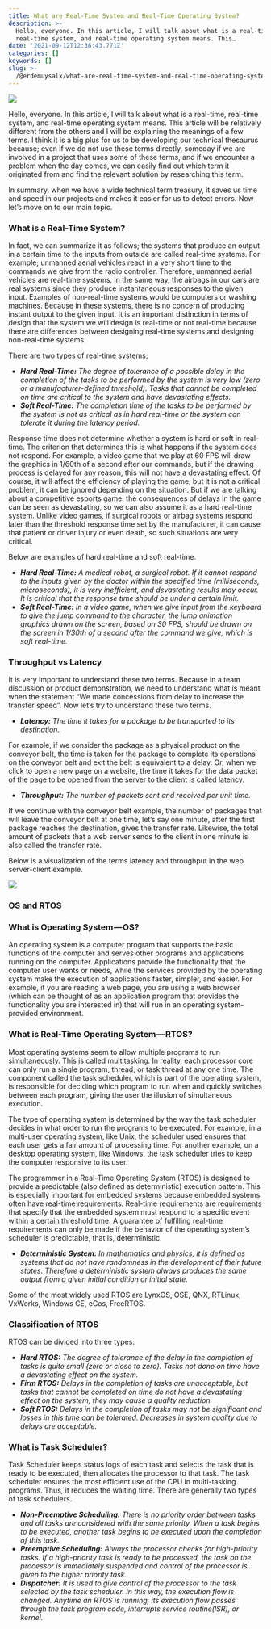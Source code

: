```yaml
---
title: What are Real-Time System and Real-Time Operating System?
description: >-
  Hello, everyone. In this article, I will talk about what is a real-time,
  real-time system, and real-time operating system means. This…
date: '2021-09-12T12:36:43.771Z'
categories: []
keywords: []
slug: >-
  /@erdemuysalx/what-are-real-time-system-and-real-time-operating-system-6cf2caf7042e
---
```


![](https://cdn-images-1.medium.com/max/800/1*wc2mgaPW9wianNSrXf951Q.jpeg)

Hello, everyone. In this article, I will talk about what is a real-time, real-time system, and real-time operating system means. This article will be relatively different from the others and I will be explaining the meanings of a few terms. I think it is a big plus for us to be developing our technical thesaurus because; even if we do not use these terms directly, someday if we are involved in a project that uses some of these terms, and if we encounter a problem when the day comes, we can easily find out which term it originated from and find the relevant solution by researching this term.

In summary, when we have a wide technical term treasury, it saves us time and speed in our projects and makes it easier for us to detect errors. Now let’s move on to our main topic.

### What is a Real-Time System?

In fact, we can summarize it as follows; the systems that produce an output in a certain time to the inputs from outside are called real-time systems. For example; unmanned aerial vehicles react in a very short time to the commands we give from the radio controller. Therefore, unmanned aerial vehicles are real-time systems, in the same way, the airbags in our cars are real systems since they produce instantaneous responses to the given input. Examples of non-real-time systems would be computers or washing machines. Because in these systems, there is no concern of producing instant output to the given input. It is an important distinction in terms of design that the system we will design is real-time or not real-time because there are differences between designing real-time systems and designing non-real-time systems.

There are two types of real-time systems;

*   **_Hard Real-Time:_** _The degree of tolerance of a possible delay in the completion of the tasks to be performed by the system is very low (zero or a manufacturer-defined threshold). Tasks that cannot be completed on time are critical to the system and have devastating effects._
*   **_Soft Real-Time:_** _The completion time of the tasks to be performed by the system is not as critical as in hard real-time or the system can tolerate it during the latency period._

Response time does not determine whether a system is hard or soft in real-time. The criterion that determines this is what happens if the system does not respond. For example, a video game that we play at 60 FPS will draw the graphics in 1/60th of a second after our commands, but if the drawing process is delayed for any reason, this will not have a devastating effect. Of course, it will affect the efficiency of playing the game, but it is not a critical problem, it can be ignored depending on the situation. But if we are talking about a competitive esports game, the consequences of delays in the game can be seen as devastating, so we can also assume it as a hard real-time system. Unlike video games, if surgical robots or airbag systems respond later than the threshold response time set by the manufacturer, it can cause that patient or driver injury or even death, so such situations are very critical.

Below are examples of hard real-time and soft real-time.

*   **_Hard Real-Time:_** _A medical robot, a surgical robot. If it cannot respond to the inputs given by the doctor within the specified time (milliseconds, microseconds), it is very inefficient, and devastating results may occur. It is critical that the response time should be under a certain limit._
*   **_Soft Real-Time:_** _In a video game, when we give input from the keyboard to give the jump command to the character, the jump animation graphics drawn on the screen, based on 30 FPS, should be drawn on the screen in 1/30th of a second after the command we give, which is soft real-time._

### Throughput vs Latency

It is very important to understand these two terms. Because in a team discussion or product demonstration, we need to understand what is meant when the statement “We made concessions from delay to increase the transfer speed”. Now let’s try to understand these two terms.

*   **_Latency:_** _The time it takes for a package to be transported to its destination._

For example, if we consider the package as a physical product on the conveyor belt, the time is taken for the package to complete its operations on the conveyor belt and exit the belt is equivalent to a delay. Or, when we click to open a new page on a website, the time it takes for the data packet of the page to be opened from the server to the client is called latency.

*   **_Throughput:_** _The number of packets sent and received per unit time._

If we continue with the conveyor belt example, the number of packages that will leave the conveyor belt at one time, let’s say one minute, after the first package reaches the destination, gives the transfer rate. Likewise, the total amount of packets that a web server sends to the client in one minute is also called the transfer rate.

Below is a visualization of the terms latency and throughput in the web server-client example.

![](https://cdn-images-1.medium.com/max/800/0*R7LoaJr0M-l0jILV.jpeg)

### OS and RTOS

### What is Operating System — OS?

An operating system is a computer program that supports the basic functions of the computer and serves other programs and applications running on the computer. Applications provide the functionality that the computer user wants or needs, while the services provided by the operating system make the execution of applications faster, simpler, and easier. For example, if you are reading a web page, you are using a web browser (which can be thought of as an application program that provides the functionality you are interested in) that will run in an operating system-provided environment.

### What is Real-Time Operating System — RTOS?

Most operating systems seem to allow multiple programs to run simultaneously. This is called multitasking. In reality, each processor core can only run a single program, thread, or task thread at any one time. The component called the task scheduler, which is part of the operating system, is responsible for deciding which program to run when and quickly switches between each program, giving the user the illusion of simultaneous execution.

The type of operating system is determined by the way the task scheduler decides in what order to run the programs to be executed. For example, in a multi-user operating system, like Unix, the scheduler used ensures that each user gets a fair amount of processing time. For another example, on a desktop operating system, like Windows, the task scheduler tries to keep the computer responsive to its user.

The programmer in a Real-Time Operating System (RTOS) is designed to provide a predictable (also defined as deterministic) execution pattern. This is especially important for embedded systems because embedded systems often have real-time requirements. Real-time requirements are requirements that specify that the embedded system must respond to a specific event within a certain threshold time. A guarantee of fulfilling real-time requirements can only be made if the behavior of the operating system’s scheduler is predictable, that is, deterministic.

*   **_Deterministic System:_** _In mathematics and physics, it is defined as systems that do not have randomness in the development of their future states. Therefore a deterministic system always produces the same output from a given initial condition or initial state._

Some of the most widely used RTOS are LynxOS, OSE, QNX, RTLinux, VxWorks, Windows CE, eCos, FreeRTOS.

### Classification of RTOS

RTOS can be divided into three types:

*   **_Hard RTOS:_** _The degree of tolerance of the delay in the completion of tasks is quite small (zero or close to zero). Tasks not done on time have a devastating effect on the system._
*   **_Firm RTOS:_** _Delays in the completion of tasks are unacceptable, but tasks that cannot be completed on time do not have a devastating effect on the system, they may cause a quality reduction._
*   **_Soft RTOS:_** _Delays in the completion of tasks may not be significant and losses in this time can be tolerated. Decreases in system quality due to delays are acceptable._

### What is Task Scheduler?

Task Scheduler keeps status logs of each task and selects the task that is ready to be executed, then allocates the processor to that task. The task scheduler ensures the most efficient use of the CPU in multi-tasking programs. Thus, it reduces the waiting time. There are generally two types of task schedulers.

*   **_Non-Preemptive Scheduling:_** _There is no priority order between tasks and all tasks are considered with the same priority. When a task begins to be executed, another task begins to be executed upon the completion of this task._
*   **_Preemptive Scheduling:_** _Always the processor checks for high-priority tasks. If a high-priority task is ready to be processed, the task on the processor is immediately suspended and control of the processor is given to the higher priority task._
*   **_Dispatcher:_** _It is used to give control of the processor to the task selected by the task scheduler. In this way, the execution flow is changed. Anytime an RTOS is running, its execution flow passes through the task program code, interrupts service routine(ISR), or kernel._